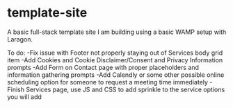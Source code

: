 # template-site
A basic full-stack template site I am building using a basic WAMP setup with Laragon. 

To do:
-Fix issue with Footer not properly staying out of Services body grid item
-Add Cookies and Cookie Disclaimer/Consent and Privacy Information prompts
-Add Form on Contact page with proper placeholders and information gathering prompts
-Add Calendly or some other possible online scheduling option for someone to request a meeting time immediately
-Finish Services page, use JS and CSS to add sprinkle to the service options you will add
